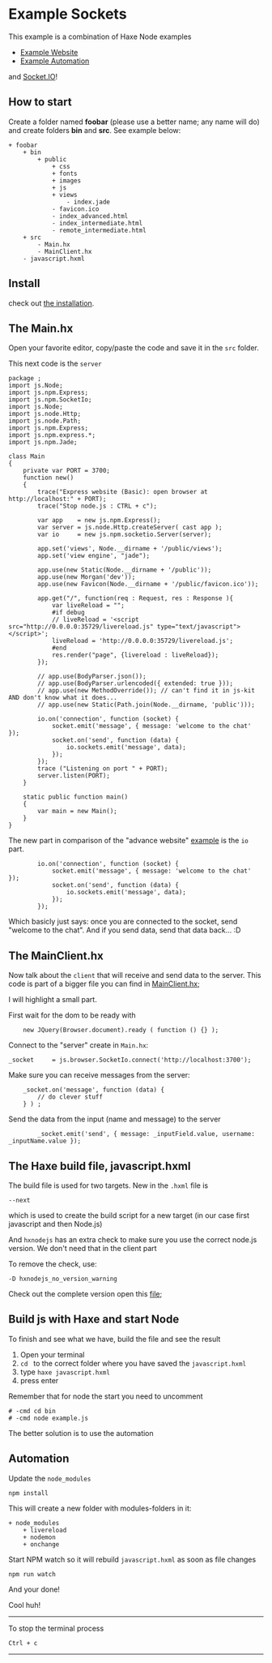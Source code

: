 # Example Sockets

This example is a combination of Haxe Node examples

* [Example Website](05website/about.md)
* [Example Automation](11automation/about.md)

and [Socket.IO](http://socket.io/)!


## How to start

Create a folder named **foobar** (please use a better name; any name will do) and create folders **bin** and **src**.
See example below:

```
+ foobar
	+ bin
		+ public
			+ css
			+ fonts
			+ images
			+ js
			+ views
				- index.jade
			- favicon.ico
			- index_advanced.html
			- index_intermediate.html
			- remote_intermediate.html
	+ src
		- Main.hx
		- MainClient.hx
	- javascript.hxml
```

## Install

check out [the installation](installation.md).


## The Main.hx

Open your favorite editor, copy/paste the code and save it in the `src` folder.

This next code is the `server`

```
package ;
import js.Node;
import js.npm.Express;
import js.npm.SocketIo;
import js.Node;
import js.node.Http;
import js.node.Path;
import js.npm.Express;
import js.npm.express.*;
import js.npm.Jade;

class Main
{
	private var PORT = 3700;
	function new()
	{
		trace("Express website (Basic): open browser at http://localhost:" + PORT);
		trace("Stop node.js : CTRL + c");

		var app    = new js.npm.Express();
		var server = js.node.Http.createServer( cast app );
		var io     = new js.npm.socketio.Server(server);

		app.set('views', Node.__dirname + '/public/views');
		app.set('view engine', "jade");

		app.use(new Static(Node.__dirname + '/public'));
		app.use(new Morgan('dev'));
		app.use(new Favicon(Node.__dirname + '/public/favicon.ico'));

		app.get("/", function(req : Request, res : Response ){
			var liveReload = "";
			#if debug
			// liveReload = '<script src="http://0.0.0.0:35729/livereload.js" type="text/javascript"></script>';
			liveReload = 'http://0.0.0.0:35729/livereload.js';
			#end
			res.render("page", {livereload : liveReload});
		});

		// app.use(BodyParser.json());
		// app.use(BodyParser.urlencoded({ extended: true }));
		// app.use(new MethodOverride()); // can't find it in js-kit AND don't know what it does...
		// app.use(new Static(Path.join(Node.__dirname, 'public')));

		io.on('connection', function (socket) {
			socket.emit('message', { message: 'welcome to the chat' });
			socket.on('send', function (data) {
				io.sockets.emit('message', data);
			});
		});
		trace ("Listening on port " + PORT);
		server.listen(PORT);
	}

	static public function main()
	{
		var main = new Main();
	}
}
```

The new part in comparison of the "advance website" [example](05website/exampleAdvanced.md) is the `io` part.

```
		io.on('connection', function (socket) {
			socket.emit('message', { message: 'welcome to the chat' });
			socket.on('send', function (data) {
				io.sockets.emit('message', data);
			});
		});
```

Which basicly just says: once you are connected to the socket, send "welcome to the chat".
And if you send data, send that data back... :D



## The MainClient.hx


Now talk about the `client` that will receive and send data to the server.
This code is part of a bigger file you can find in [MainClient.hx](/code/src/MainClient.hx);

I will highlight a small part.

First wait for the dom to be ready with
```
	new JQuery(Browser.document).ready ( function () {} );
```

Connect to the "server" create in `Main.hx`:

```
_socket     = js.browser.SocketIo.connect('http://localhost:3700');
```

Make sure you can receive messages from the server:

```
	_socket.on('message', function (data) {
		// do clever stuff
	} ) ;

```


Send the data from the input (name and message) to the server

```
		_socket.emit('send', { message: _inputField.value, username: _inputName.value });
```



## The Haxe build file, javascript.hxml

The build file is used for two targets. New in the `.hxml` file is

```
--next
```

which is used to create the build script for a new target (in our case first javascript and then Node.js)

And `hxnodejs` has an extra check to make sure you use the correct node.js version.
We don't need that in the client part

To remove the check, use:

```
-D hxnodejs_no_version_warning
```



Check out the complete version open this [file](/code/javascript.hxml);



## Build js with Haxe and start Node

To finish and see what we have, build the file and see the result

1. Open your terminal
2. `cd ` to the correct folder where you have saved the `javascript.hxml`
3. type `haxe javascript.hxml`
4. press enter

Remember that for node the start you need to uncomment

```
# -cmd cd bin
# -cmd node example.js
```

The better solution is to use the automation


## Automation


Update the `node_modules`

```
npm install
```

This will create a new folder with modules-folders in it:

```
+ node_modules
	+ livereload
	+ nodemon
	+ onchange

```


Start NPM watch so it will rebuild `javascript.hxml` as soon as file changes

```
npm run watch
```

And your done!


Cool huh!

----

To stop the terminal process

```
Ctrl + c
```



-----
